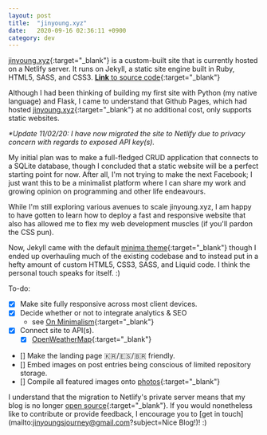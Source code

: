 ```yaml
---
layout: post
title:  "jinyoung.xyz"
date:   2020-09-16 02:36:11 +0900
category: dev
---
```


[jinyoung.xyz](https://jinyoung.xyz/){:target="_blank"} is a custom-built site that is currently hosted on a Netlify server. It runs on Jekyll, a static site engine built in Ruby, HTML5, SASS, and CSS3. [**Link** to source code](https://github.com/jinyoungch0i/xyz){:target="_blank"}

Although I had been thinking of building my first site with Python (my native language) and Flask, I came to understand that Github Pages, which had hosted [jinyoung.xyz](https://jinyoung.xyz/){:target="_blank"} at no additional cost, only supports static websites.

_*Update 11/02/20: I have now migrated the site to Netlify due to privacy concern with regards to exposed API key(s)._

My initial plan was to make a full-fledged CRUD application that connects to a SQLite database, though I concluded that a static website will be a perfect starting point for now. After all, I'm not trying to make the next Facebook; I just want this to be a minimalist platform where I can share my work and growing opinion on programming and other life endeavours. 

While I'm still exploring various avenues to scale jinyoung.xyz, I am happy to have gotten to learn how to deploy a fast and responsive website that also has allowed me to flex my web development muscles (if you'll pardon the CSS pun).

Now, Jekyll came with the default [minima theme](https://jekyll.github.io/minima/){:target="_blank"} though I ended up overhauling much of the existing codebase and to instead put in a hefty amount of custom HTML5, CSS3, SASS, and Liquid code. I think the personal touch speaks for itself. :)

To-do:

- [x] Make site fully responsive across most client devices. 
- [x] Decide whether or not to integrate analytics & SEO 
    - see [On Minimalism](https://jinyoung.xyz/journey/2020/09/20/on-minimalism.html){:target="_blank"}
- [x] Connect site to API(s). 
    - [x] [OpenWeatherMap](https://openweathermap.org/){:target="_blank"}
- [] Make the landing page 🇰🇷/🇪🇸/🇧🇷 friendly.
- [] Embed images on post entries being conscious of limited repository storage.
- [] Compile all featured images onto [photos](https://jinyoung.xyz/gallery/){:target="_blank"}

I understand that the migration to Netlify's private server means that my blog is no longer [open source](https://simple.wikipedia.org/wiki/Free_and_open-source_software){:target="_blank"}. If you would nonetheless like to contribute or provide feedback, I encourage you to [get in touch](mailto:jinyoungsjourney@gmail.com?subject=Nice Blog!)! :)
